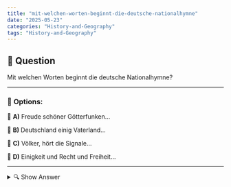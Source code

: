 ```yaml
---
title: "mit-welchen-worten-beginnt-die-deutsche-nationalhymne"
date: "2025-05-23"
categories: "History-and-Geography"
tags: "History-and-Geography"
---
```


## 📌 **Question**

Mit welchen Worten beginnt die deutsche Nationalhymne?



---

### 📝 **Options:**

🔘 **A)** Freude schöner Götterfunken...

🔘 **B)** Deutschland einig Vaterland...

🔘 **C)** Völker, hört die Signale...

🔘 **D)** Einigkeit und Recht und Freiheit...

---

<details>
  <summary>🔍 Show Answer</summary>

  <p>
💡  <b>Correct Answer:</b>  d
  </p>
  <p>
    📖<b>Explanation:</b>
    Die deutsche Nationalhymne, bekannt als "Das Lied der Deutschen", basiert auf einem Gedicht von August Heinrich Hoffmann von Fallersleben. Die offizielle Hymne seit 1952 besteht aus der dritten Strophe des Gedichts. Historisch gab es viele Debatten über die Bedeutung und Verwendung der Hymne, besonders nach dem Zweiten Weltkrieg. Die Alternative "Einigkeit und Recht und Freiheit" spiegelt die Grundwerte der modernen Bundesrepublik wider. Es ist wichtig, die kulturellen und historischen Kontexte der Hymne zu verstehen, um ihre Bedeutung für die nationale Identität zu erfassen.
  </p>
</details>
